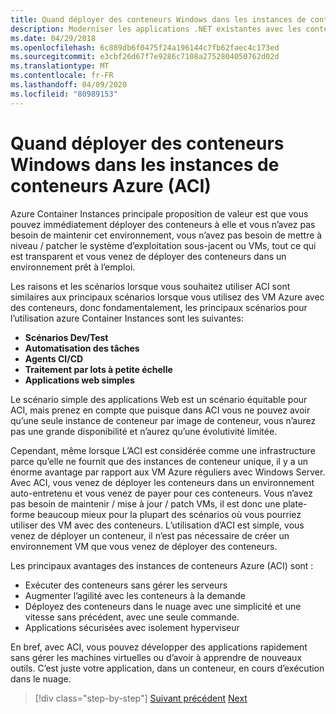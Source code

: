 ```yaml
---
title: Quand déployer des conteneurs Windows dans les instances de conteneurs Azure (ACI)
description: Moderniser les applications .NET existantes avec les conteneurs Azure Cloud et Windows (fr) Quand déployer des conteneurs Windows dans les instances de conteneurs Azure (ACI)
ms.date: 04/29/2018
ms.openlocfilehash: 6c889db6f0475f24a196144c7fb62faec4c173ed
ms.sourcegitcommit: e3cbf26d67f7e9286c7108a2752804050762d02d
ms.translationtype: MT
ms.contentlocale: fr-FR
ms.lasthandoff: 04/09/2020
ms.locfileid: "80989153"
---
```

# <a name="when-to-deploy-windows-containers-to-azure-container-instances-aci"></a>Quand déployer des conteneurs Windows dans les instances de conteneurs Azure (ACI)

Azure Container Instances principale proposition de valeur est que vous pouvez immédiatement déployer des conteneurs à elle et vous n’avez pas besoin de maintenir cet environnement, vous n’avez pas besoin de mettre à niveau / patcher le système d’exploitation sous-jacent ou VMs, tout ce qui est transparent et vous venez de déployer des conteneurs dans un environnement prêt à l’emploi.

Les raisons et les scénarios lorsque vous souhaitez utiliser ACI sont similaires aux principaux scénarios lorsque vous utilisez des VM Azure avec des conteneurs, donc fondamentalement, les principaux scénarios pour l’utilisation azure Container Instances sont les suivantes:

- **Scénarios Dev/Test**
- **Automatisation des tâches**
- **Agents CI/CD**
- **Traitement par lots à petite échelle**
- **Applications web simples**

Le scénario simple des applications Web est un scénario équitable pour ACI, mais prenez en compte que puisque dans ACI vous ne pouvez avoir qu’une seule instance de conteneur par image de conteneur, vous n’aurez pas une grande disponibilité et n’aurez qu’une évolutivité limitée.

Cependant, même lorsque L’ACI est considérée comme une infrastructure parce qu’elle ne fournit que des instances de conteneur unique, il y a un énorme avantage par rapport aux VM Azure réguliers avec Windows Server. Avec ACI, vous venez de déployer les conteneurs dans un environnement auto-entretenu et vous venez de payer pour ces conteneurs. Vous n’avez pas besoin de maintenir / mise à jour / patch VMs, il est donc une plate-forme beaucoup mieux pour la plupart des scénarios où vous pourriez utiliser des VM avec des conteneurs. L’utilisation d’ACI est simple, vous venez de déployer un conteneur, il n’est pas nécessaire de créer un environnement VM que vous venez de déployer des conteneurs.

Les principaux avantages des instances de conteneurs Azure (ACI) sont :

- Exécuter des conteneurs sans gérer les serveurs
- Augmenter l’agilité avec les conteneurs à la demande
- Déployez des conteneurs dans le nuage avec une simplicité et une vitesse sans précédent, avec une seule commande.
- Applications sécurisées avec isolement hyperviseur

En bref, avec ACI, vous pouvez développer des applications rapidement sans gérer les machines virtuelles ou d’avoir à apprendre de nouveaux outils. C’est juste votre application, dans un conteneur, en cours d’exécution dans le nuage.

> [!div class="step-by-step"]
> [Suivant précédent](when-to-deploy-windows-containers-to-azure-vms-iaas-cloud.md)
> [Next](when-to-deploy-windows-containers-to-azure-container-service-kubernetes.md)
